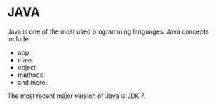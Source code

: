 # JAVA

Java is one of the most used programming languages. Java concepts include:

* oop
* class
* object
* methods
* and more!

The most recent major version of Java is JDK 7.